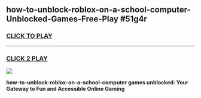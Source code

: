
## how-to-unblock-roblox-on-a-school-computer-Unblocked-Games-Free-Play #51g4r
<h3>
<a href="https://us.freeplayer.one?title=how-to-unblock-roblox-on-a-school-computer&ref=9M">CLICK TO PLAY</a></h3>
<hr>

<h3>
<a href="https://us.freeplayer.one?title=how-to-unblock-roblox-on-a-school-computer&ref=9M">CLICK 2 PLAY</a>
  
</h3>

<a href="https://us.freeplayer.one?title=how-to-unblock-roblox-on-a-school-computer&ref=9M"><img src="https://clearcache.store/games.png"></a>


**how-to-unblock-roblox-on-a-school-computer games unblocked: Your Gateway to Fun and Accessible Online Gaming**
